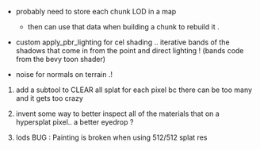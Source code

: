 



- probably need to store each chunk LOD in a map 
    - then can use that data when building a chunk to rebuild it .



- custom apply_pbr_lighting  for cel shading ..  iterative bands of the shadows that come in from the point and direct lighting !  (bands code from the bevy toon shader) 


- noise for normals on terrain .! 



1.  add a subtool to CLEAR all splat for each pixel   bc there can be too many and it gets too crazy 
2. invent some way to better inspect all of the materials that on a hypersplat pixel..  a better eyedrop  ?

3. lods 
  BUG :  Painting is broken when using 512/512  splat res 
   
   